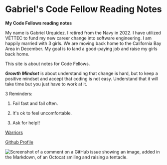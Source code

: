 # Gabriel's Code Fellow Reading Notes
 
**My Code Fellows reading notes**

My name is Gabriel Urquidez.  I retired from the Navy in 2022. I have utilized VETTEC to fund my new career change into software engineering. I am happily married with 3 girls. We are moving back home to the California Bay Area in December.  My goal is to land a good-paying job and raise my girls back home.  

This site is about notes for Code Fellows.

***Growth Mindset*** is about understanding that change is hard, but to keep a positive mindset and accept that coding is not easy. Understand that it will take time but you just have to work at it. 

3 Reminders:

1. Fail fast and fail often.

1. It's ok to feel uncomfortable.

1. Ask for help!!

[Warriors](https://www.google.com/url?sa=i&url=https%3A%2F%2Fwww.youtube.com%2Fwarriors&psig=AOvVaw2_ZuU2DcQnrabg3QddjAmE&ust=1696962579600000&source=images&cd=vfe&opi=89978449&ved=0CBAQjRxqFwoTCICpqLXM6YEDFQAAAAAdAAAAABAD)

[Github Profile](https://github.com/sailorgabe)

![Screenshot of a comment on a GitHub issue showing an image, added in the Markdown, of an Octocat smiling and raising a tentacle.](https://myoctocat.com/assets/images/base-octocat.svg)




